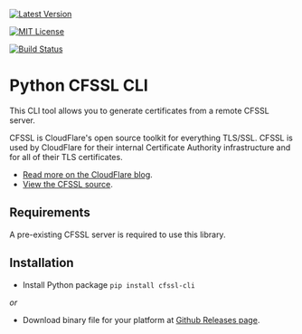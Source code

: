[![Latest Version](http://img.shields.io/pypi/v/cfssl-cli.svg)](https://pypi.python.org/pypi/cfssl-cli)

[![MIT License](http://img.shields.io/badge/license-MIT-blue.svg)](https://pypi.python.org/pypi/cfssl-cli)

[![Build Status](http://img.shields.io/travis/Toilal/python-cfssl-cli.svg)](https://travis-ci.org/Toilal/python-cfssl-cli)

# Python CFSSL CLI

This CLI tool allows you to generate certificates from a remote CFSSL server.

CFSSL is CloudFlare's open source toolkit for everything TLS/SSL. CFSSL is used by CloudFlare for their internal 
Certificate Authority infrastructure and for all of their TLS certificates.

  - [Read more on the CloudFlare blog](https://blog.cloudflare.com/introducing-cfssl/).
  - [View the CFSSL source](https://github.com/cloudflare/cfssl).

## Requirements

A pre-existing CFSSL server is required to use this library.

## Installation

  - Install Python package `pip install cfssl-cli`

*or*

  - Download binary file for your platform at [Github Releases page](https://github.com/Toilal/python-cfssl-cli/releases).
